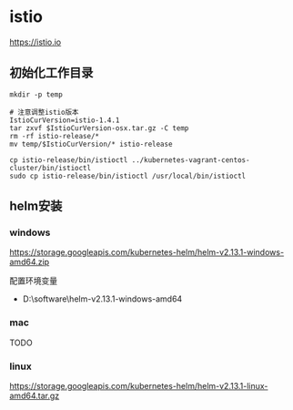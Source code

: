 # istio

<https://istio.io>

## 初始化工作目录

```shell
mkdir -p temp

# 注意调整istio版本
IstioCurVersion=istio-1.4.1
tar zxvf $IstioCurVersion-osx.tar.gz -C temp
rm -rf istio-release/*
mv temp/$IstioCurVersion/* istio-release

cp istio-release/bin/istioctl ../kubernetes-vagrant-centos-cluster/bin/istioctl
sudo cp istio-release/bin/istioctl /usr/local/bin/istioctl
```

## helm安装

### windows

<https://storage.googleapis.com/kubernetes-helm/helm-v2.13.1-windows-amd64.zip>

配置环境变量

- D:\software\helm-v2.13.1-windows-amd64

### mac

TODO

### linux

<https://storage.googleapis.com/kubernetes-helm/helm-v2.13.1-linux-amd64.tar.gz>
